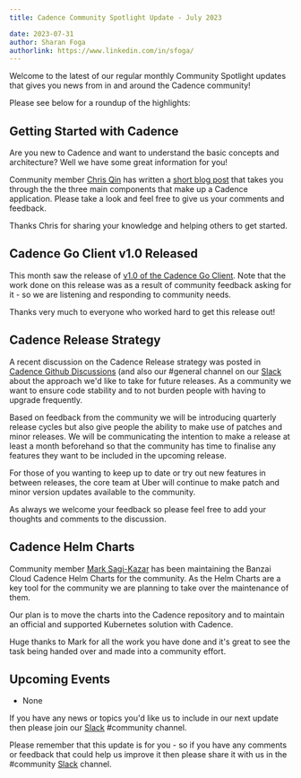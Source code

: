 ```yaml
---
title: Cadence Community Spotlight Update - July 2023

date: 2023-07-31
author: Sharan Foga
authorlink: https://www.linkedin.com/in/sfoga/
---
```

Welcome to the latest of our regular monthly Community Spotlight updates that gives you news from in and around the Cadence community!

Please see below for a roundup of the highlights:

## Getting Started with Cadence ##

Are you new to  Cadence and want to understand the basic concepts and architecture? Well we have some great information for you!

Community member [Chris Qin](https://www.linkedin.com/in/chrisqin0610/) has written a [short blog post](https://cadenceworkflow.io/blog/2023/07/01/components-of-cadence-application-setup/) that takes you through the the three main components that make up a Cadence application. Please take a look and feel free to give us your comments and feedback.

Thanks Chris for sharing your knowledge and helping others to get started.

## Cadence Go Client v1.0 Released ##

This month saw the release of [v1.0 of the Cadence Go Client](https://github.com/uber-go/cadence-client/releases/tag/v1.0.0). Note that the work done on this release was as a result of community feedback asking for it - so we are listening and responding to community needs.

Thanks very much to everyone who worked hard to get this release out!

## Cadence Release Strategy ##

A recent discussion on the Cadence Release strategy was posted in [Cadence Github Discussions](https://github.com/uber/cadence/discussions/5362) (and also our #general channel on our [Slack](http://t.uber.com/cadence-slack) about the approach we'd like to take for future releases. As a community we want to ensure code stability and to not burden people with having to upgrade frequently.

Based on feedback from the community we will be introducing quarterly release cycles but also give people the ability to make use of patches and minor releases. We will be communicating the intention to make a release at least a month beforehand so that the community has time to finalise any features they want to be included in the upcoming release.

For those of you wanting to keep up to date or try out new features in between releases, the core team at Uber will continue to make patch and minor version updates available to the community.

As always we welcome your feedback so please feel free to add your thoughts and comments to the discussion.

## Cadence Helm Charts ##

Community member [Mark Sagi-Kazar](https://www.linkedin.com/in/sagikazarmark/) has been maintaining the Banzai Cloud Cadence Helm Charts for the community. As the Helm Charts are a key tool for the community we are planning to take over the maintenance of them.

Our plan is to move the charts into the Cadence repository and to maintain an official and supported Kubernetes solution with Cadence.

Huge thanks to Mark for all the work you have done and it's great to see the task being handed over and made into a community effort.

## Upcoming Events

- None

If you have any news or topics you'd like us to include in our next update then please join our [Slack](http://t.uber.com/cadence-slack) #community channel.

Please remember that this update is for you - so if you have any comments or feedback that could help us improve it then please share it with us in the #community [Slack](http://t.uber.com/cadence-slack) channel.

